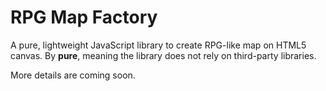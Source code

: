# RPG Map Factory

A pure, lightweight JavaScript library to create RPG-like map on HTML5 canvas. By **pure**, meaning the library does not rely on third-party libraries.

More details are coming soon. 
